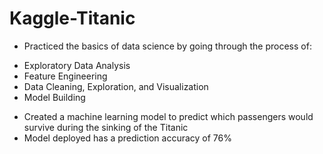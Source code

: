 # Kaggle-Titanic
* Practiced the basics of data science by going through the process of:
- Exploratory Data Analysis
- Feature Engineering
- Data Cleaning, Exploration, and Visualization
- Model Building
* Created a machine learning model to predict which passengers would survive during the sinking of the Titanic
* Model deployed has a prediction accuracy of 76%
